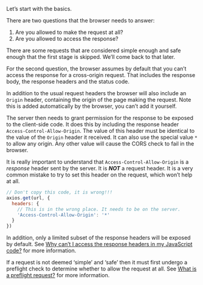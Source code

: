 Let’s start with the basics.

There are two questions that the browser needs to answer:

1.  Are you allowed to make the request at all?
2.  Are you allowed to access the response?

There are some requests that are considered simple enough and safe enough that the first stage is skipped. We’ll come back to that later.

For the second question, the browser assumes by default that you can’t access the response for a cross-origin request. That includes the response body, the response headers and the status code.

In addition to the usual request headers the browser will also include an `Origin` header, containing the origin of the page making the request. Note this is added automatically by the browser, you can’t add it yourself.

The server then needs to grant permission for the response to be exposed to the client-side code. It does this by including the response header `Access-Control-Allow-Origin`. The value of this header must be identical to the value of the `Origin` header it received. It can also use the special value `*` to allow any origin. Any other value will cause the CORS check to fail in the browser.

It is really important to understand that `Access-Control-Allow-Origin` is a _response_ header sent by the server. It is **_NOT_** a request header. It is a very common mistake to try to set this header on the request, which won’t help at all.

```javascript
// Don't copy this code, it is wrong!!!
axios.get(url, {
  headers: {
    // This is in the wrong place. It needs to be on the server.
    'Access-Control-Allow-Origin': '*'
  }
})
```

In addition, only a limited subset of the response headers will be exposed by default. See [Why can’t I access the response headers in my JavaScript code?](/faq#b1b0) for more information.

If a request is not deemed ‘simple’ and ‘safe’ then it must first undergo a preflight check to determine whether to allow the request at all. See [What is a preflight request?](/faq#b7f6) for more information.
